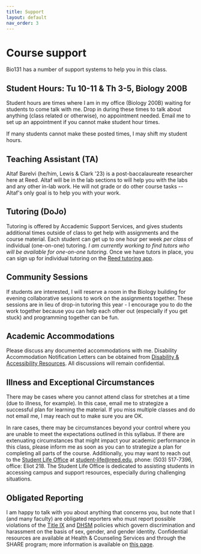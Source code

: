 ```yaml
---
title: Support
layout: default
nav_order: 3
---
```


# Course support

Bio131 has a number of support systems to help you in this class. 

## Student Hours: Tu 10-11 & Th 3-5, Biology 200B

Student hours are times where I am in my office (Biology 200B) waiting for students to come talk with me. Drop in during these times to talk about anything (class related or otherwise), no appointment needed. Email me to set up an appointment if you cannot make student hour times.

If many students cannot make these posted times, I may shift my student hours.

## Teaching Assistant (TA)

Altaf Barelvi (he/him, Lewis & Clark '23) is a post-baccalaureate researcher here at Reed. Altaf will be in the lab sections to will help you with the labs and any other in-lab work. He will not grade or do other course tasks -- Altaf's only goal is to help you with your work.

## Tutoring (DoJo)

Tutoring is offered by Accademic Support Services, and gives students additional times outside of class to get help with assignments and the course material. Each student can get up to one hour per week _per class_ of individual (one-on-one) tutoring.  _I am currently working to find tutors who will be available for one-on-one tutoring._ Once we have tutors in place, you can sign up for individual tutoring on the [Reed tutoring app](https://iris.reed.edu/tutor/tutors/profiles).

## Community Sessions

If students are interested, I will reserve a room in the Biology building for evening collaborative sessions to work on the assignments together. These sessions are in lieu of drop-in tutoring this year - I encourage you to do the work together because you can help each other out (especially if you get stuck) and programming together can be fun. 

## Academic Accommodations

Please discuss any documented accommodations with me. Disability Accommodation Notification Letters can be obtained from [Disability & Accessibility Resources](https://www.reed.edu/disability-resources/).  All discussions will remain confidential.  

## Illness and Exceptional Circumstances

There may be cases where you cannot attend class for stretches at a time (due to illness, for example). In this case, email me to strategize a successful plan for learning the material. If you miss multiple classes and do not email me, I may reach out to make sure you are OK. 

In rare cases, there may be circumstances beyond your control where you are unable to meet the expectations outlined in this syllabus. If there are extenuating circumstances that might impact your academic performance in this class, please inform me as soon as you can to strategize a plan for completing all parts of the course. Additionally, you may want to reach out to the [Student Life Office](https://www.reed.edu/student-life/) at student-life@reed.edu, phone: (503) 517-7396, office: Eliot 218. The Student Life Office is dedicated to assisting students in accessing campus and support resources, especially during challenging situations.

## Obligated Reporting

I am happy to talk with you about anything that concerns you, but note that I (and many faculty) are obligated reporters who must report possible violations of the [Title IX](https://www.reed.edu/governance/title-ix-policy/) and [DHSM](https://www.reed.edu/guidebook/comm_pol/dhsm_policy.html) policies which govern discrimination and harassment on the basis of sex, gender, and gender identity. Confidential resources are available at Health & Counseling Services and through the SHARE program; more information is available on [this page](https://www.reed.edu/student-life/concerned/confidentiality-obligatory-reporting.html).
